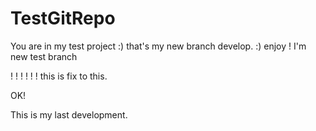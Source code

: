 # TestGitRepo
You are in my test project :)
that's my new branch develop. :)
enjoy ! 
I'm new test branch

!
!
!
!
!
!
this is fix to this. 

OK!

This is my last development.
